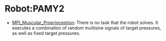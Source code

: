 # Robot:PAMY2

- [MPI_Muscular_Proprioception](https://github.com/youliangtan/oxe_contrib/tree/main/pages/datasets/mpi_muscular_proprioception.md): There is no task that the robot solves. It executes a combination of random multisine signals of target pressures, as well as fixed target pressures.
